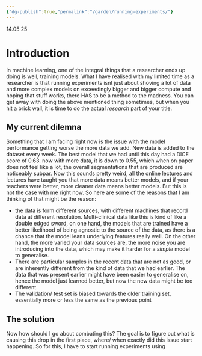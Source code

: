 ```yaml
---
{"dg-publish":true,"permalink":"/garden/running-experiments/"}
---
```


14.05.25

# Introduction
In machine learning, one of the integral things that a researcher ends up doing is well, training models. What I have realised with my limited time as a researcher is that running experiments isnt just about shoving a lot of data and more complex models on exceedingly bigger and bigger compute and hoping that stuff works, there HAS to be a method to the madness. You can get away with doing the above mentioned thing sometimes, but when you hit a brick wall, it is time to do the actual *research* part of your title. 

## My current dilemna
Something that I am facing right now is the issue with the model performance getting worse the more data we add. New data is added to the dataset every week. The best model that we had until this day had a DICE score of 0.63. now with more data, it is down to 0.55, which when on paper does not feel like a lot, the overall segmentations that are produced are noticeably subpar. Now this sounds pretty weird, all the online lectures and lectures have taught you that more data means better models, and if your teachers were better, more cleaner data means better models. But this is not the case with me right now. 
So here are some of the reasons that I am thinking of that might be the reason:
- the data is form different sources, with different machines that record data at different resolution. Multi-clinical data like this is kind of like a double edged sword, on one hand, the models that are trained have a better likelihood of being agnostic to the source of the data, as there is a chance that the model leans underlying features really well. On the other hand, the more varied your data sources are, the more noise you are introducing into the data, which may make it harder for a *simple* model to generalise.  
- There are particular samples in the recent data that are not as good, or are inherently different from the kind of data that we had earlier. The data that was present earlier might have been easier to generalise on, hence the model just learned better, but now the new data might be too different. 
- The validation/ test set is biased towards the older training set, essentially more or less the same as the previous point

## The solution
Now how should I go about combating this? The goal is to figure out what is causing this drop in the first place, where/ when exactly did this issue start happening. So for this, I have to start running experiments using 